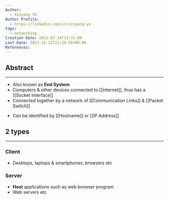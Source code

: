 ```yaml
---
Author:
  - Xinyang YU
Author Profile:
  - https://linkedin.com/in/xinyang-yu
tags:
  - networking
Creation Date: 2023-07-14T13:31:00
Last Date: 2023-12-12T21:28:56+08:00
References: 
---
```

## Abstract
---
* Also known as **End System**
* Computers & other devices connected to [[Internet]], thus has a [[Socket Interface]] 
* Connected together by a network of [[Communication Links]] & [[Packet Switch]]
- Can be identified by [[Hostname]] or [[IP Address]]

## 2 types 
---
### Client
- Desktops, laptops & smartphones, browsers etc
### Server
- **Host** applications such as web browser program
- Web servers etc